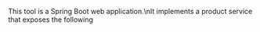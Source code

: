This tool is a Spring Boot web application.\nIt implements a product service that exposes the following
